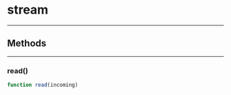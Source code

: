 <!-- @rev 956a68f77b8d1f6365f9a63a6fef1762 015c35 -->
# stream

----




## Methods

------------------------------------------------------------------------
### read()

```js
function read(incoming) 
```



